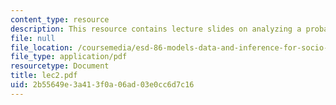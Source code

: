 ```yaml
---
content_type: resource
description: This resource contains lecture slides on analyzing a probability problem.
file: null
file_location: /coursemedia/esd-86-models-data-and-inference-for-socio-technical-systems-spring-2007/2b55649e3a413f0a06ad03e0cc6d7c16_lec2.pdf
file_type: application/pdf
resourcetype: Document
title: lec2.pdf
uid: 2b55649e-3a41-3f0a-06ad-03e0cc6d7c16
---
```

